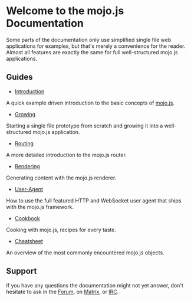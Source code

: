 
# Welcome to the mojo.js Documentation

Some parts of the documentation only use simplified single file web applications for examples, but that's merely a
convenience for the reader. Almost all features are exactly the same for full well-structured mojo.js applications.

## Guides

* [Introduction](Introduction.md)

A quick example driven introduction to the basic concepts of [mojo.js](https://mojojs.org).

* [Growing](Growing.md)

Starting a single file prototype from scratch and growing it into a well-structured mojo.js application.

* [Routing](Routing.md)

A more detailed introduction to the mojo.js router.

* [Rendering](Rendering.md)

Generating content with the mojo.js renderer.

* [User-Agent](User-Agent.md)

How to use the full featured HTTP and WebSocket user agent that ships with the mojo.js framework.

* [Cookbook](Cookbook.md)

Cooking with mojo.js, recipes for every taste.

* [Cheatsheet](Cheatsheet.md)

An overview of the most commonly encountered mojo.js objects.

## Support

If you have any questions the documentation might not yet answer, don't hesitate to ask in the
[Forum](https://github.com/mojolicious/mojo.js/discussions), on [Matrix](https://matrix.to/#/#mojo:matrix.org), or
[IRC](https://web.libera.chat/#mojo).
